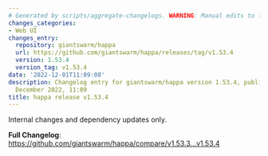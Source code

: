 ```yaml
---
# Generated by scripts/aggregate-changelogs. WARNING: Manual edits to this files will be overwritten.
changes_categories:
- Web UI
changes_entry:
  repository: giantswarm/happa
  url: https://github.com/giantswarm/happa/releases/tag/v1.53.4
  version: 1.53.4
  version_tag: v1.53.4
date: '2022-12-01T11:09:08'
description: Changelog entry for giantswarm/happa version 1.53.4, published on 01
  December 2022, 11:09
title: happa release v1.53.4
---
```


Internal changes and dependency updates only.

**Full Changelog**: https://github.com/giantswarm/happa/compare/v1.53.3...v1.53.4
